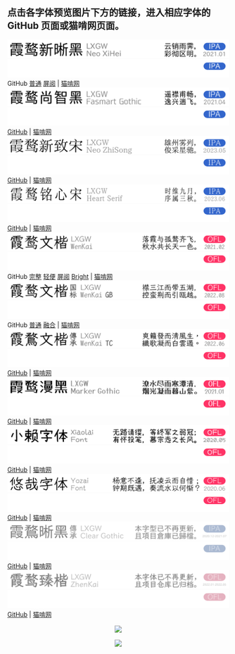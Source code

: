 ## 点击各字体预览图片下方的链接，进入相应字体的 GitHub 页面或猫啃网页面。
![霞鹜新晰黑 / LXGW Neo XiHei](./images/fontlist/lxgwnxh_day.png#gh-light-mode-only)
![霞鹜新晰黑 / LXGW Neo XiHei](./images/fontlist/lxgwnxh_night.png#gh-dark-mode-only)  
GitHub [普通](https://github.com/lxgw/LxgwNeoXiHei) [屏阅](https://github.com/lxgw/LxgwNeoXiHei-Screen) | [猫啃网](https://www.maoken.com/freefonts/8999.html)  
![霞鹜尚智黑 / LXGW Fasmart Gothic](./images/fontlist/lxgwfsg_day.png#gh-light-mode-only)
![霞鹜尚智黑 / LXGW Fasmart Gothic](./images/fontlist/lxgwfsg_night.png#gh-dark-mode-only)  
[GitHub](https://github.com/lxgw/LxgwNeoXiHei) | [猫啃网](https://www.maoken.com/freefonts/10610.html)  
![霞鹜新致宋 / LXGW Neo ZhiSong](./images/fontlist/lxgwnzs_day.png#gh-light-mode-only)
![霞鹜新致宋 / LXGW Neo ZhiSong](./images/fontlist/lxgwnzs_night.png#gh-dark-mode-only)  
[GitHub](https://github.com/lxgw/LxgwNeoZhiSong) | [猫啃网](https://www.maoken.com/freefonts/18476.html)  
![霞鹜铭心宋 / LXGW Heart Serif](./images/fontlist/lxgwhs_day.png#gh-light-mode-only)
![霞鹜铭心宋 / LXGW Heart Serif](./images/fontlist/lxgwhs_night.png#gh-dark-mode-only)  
[GitHub](https://github.com/lxgw/LxgwNeoZhiSong) | [猫啃网](https://www.maoken.com/freefonts/19277.html)  
![霞鹜文楷 / LXGW WenKai](./images/fontlist/lxgwwk_day.png#gh-light-mode-only)
![霞鹜文楷 / LXGW WenKai](./images/fontlist/lxgwwk_night.png#gh-dark-mode-only)  
GitHub [完整](https://github.com/lxgw/LxgwWenKai) [轻便](https://github.com/lxgw/LxgwWenKai-Lite) [屏阅](https://github.com/lxgw/LxgwWenKai-Screen) [Bright](https://github.com/lxgw/LxgwBright) | [猫啃网](https://www.maoken.com/freefonts/9704.html)  
![霞鹜文楷 GB / LXGW WenKai GB](./images/fontlist/lxgwwkgb_day.png#gh-light-mode-only)
![霞鹜文楷 GB / LXGW WenKai GB](./images/fontlist/lxgwwkgb_night.png#gh-dark-mode-only)  
GitHub [普通](https://github.com/lxgw/LxgwWenKaiGB) [融合](https://github.com/lxgw/LxgwWenKaiGB-Fusion) | [猫啃网](https://www.maoken.com/freefonts/16864.html)  
![霞鹜文楷 TC / LXGW WenKai TC](./images/fontlist/lxgwwktc_day.png#gh-light-mode-only)
![霞鹜文楷 TC / LXGW WenKai TC](./images/fontlist/lxgwwktc_night.png#gh-dark-mode-only)  
[GitHub](https://github.com/lxgw/LxgwWenKaiTC) | [猫啃网](https://www.maoken.com/freefonts/16424.html)  
![霞鹜漫黑 / LXGW Marker Gothic](./images/fontlist/lxgwmg_day.png#gh-light-mode-only)
![霞鹜漫黑 / LXGW Marker Gothic](./images/fontlist/lxgwmg_night.png#gh-dark-mode-only)  
[GitHub](https://github.com/lxgw/kose-font) | [猫啃网](https://www.maoken.com/freefonts/4306.html)  
![小赖字体 / Xiaolai Font](./images/fontlist/xiaolai_day.png#gh-light-mode-only)
![小赖字体 / Xiaolai Font](./images/fontlist/xiaolai_night.png#gh-dark-mode-only)  
[GitHub](https://github.com/lxgw/kose-font) | [猫啃网](https://www.maoken.com/freefonts/4306.html)  
![悠哉字体 / Yozai Font](./images/fontlist/yozai_day.png#gh-light-mode-only)
![悠哉字体 / Yozai Font](./images/fontlist/yozai_night.png#gh-dark-mode-only)  
[GitHub](https://github.com/lxgw/yozai-font) | [猫啃网](https://www.maoken.com/freefonts/5423.html)  
![霞鹜传承晰黑 / LXGW Clear Gothic](./images/fontlist/ablxgwcg_day.png#gh-light-mode-only)
![霞鹜传承晰黑 / LXGW Clear Gothic](./images/fontlist/ablxgwcg_night.png#gh-dark-mode-only)  
[GitHub](https://github.com/lxgw/LxgwClearGothic) | [猫啃网](https://www.maoken.com/freefonts/8781.html)  
![霞鹜臻楷 / LXGW ZhenKai](./images/fontlist/ablxgwzk_day.png#gh-light-mode-only)
![霞鹜臻楷 / LXGW ZhenKai](./images/fontlist/ablxgwzk_night.png#gh-dark-mode-only)  
[GitHub](https://github.com/lxgw/LxgwZhenKai) | [猫啃网](https://www.maoken.com/freefonts/14773.html)  

<p align="center"><a href="https://moji.or.jp/ipafont/license/"><img src="https://github.com/lxgw/lxgw/blob/main/images/fontlist/ipa_link.svg" align=center></a></p>
<p align="center"><a href="https://scripts.sil.org/ofl"><img src="https://github.com/lxgw/lxgw/blob/main/images/fontlist/ofl_link.svg" align=center></a></p>
